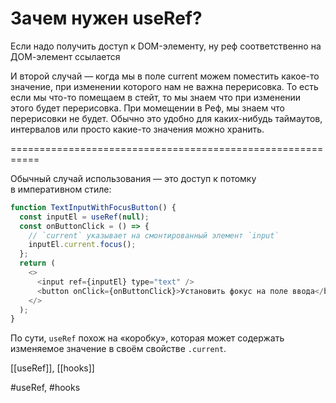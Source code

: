 # Зачем нужен useRef?

Если надо получить доступ к DOM-элементу, ну реф соответственно на ДОМ-элемент ссылается

И второй случай — когда мы в поле current можем поместить какое-то значение, при изменении которого нам не важна перерисовка. 
То есть если мы что-то помещаем в стейт, то мы знаем что при изменении этого будет перерисовка. При момещении в Реф, мы знаем что перерисовки не будет. Обычно это удобно для каких-нибудь таймаутов, интервалов или просто какие-то значения можно хранить.

===========================================================

Обычный случай использования — это доступ к потомку в императивном стиле:

```javascript
function TextInputWithFocusButton() {
  const inputEl = useRef(null);
  const onButtonClick = () => {
    // `current` указывает на смонтированный элемент `input`
    inputEl.current.focus();
  };
  return (
    <>
      <input ref={inputEl} type="text" />
      <button onClick={onButtonClick}>Установить фокус на поле ввода</button>
    </>
  );
}


```

По сути, `useRef` похож на «коробку», которая может содержать изменяемое значение в своём свойстве `.current`.

[[useRef]], [[hooks]]

#useRef, #hooks